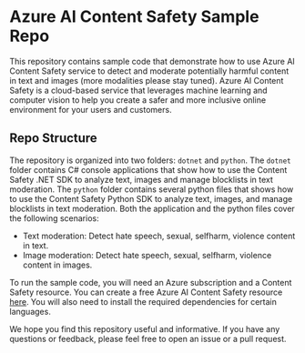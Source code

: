 # Azure AI Content Safety Sample Repo

This repository contains sample code that demonstrate how to use Azure AI Content Safety service to detect and moderate potentially harmful content in text and images (more modalities please stay tuned). Azure AI Content Safety is a cloud-based service that leverages machine learning and computer vision to help you create a safer and more inclusive online environment for your users and customers.

## Repo Structure
The repository is organized into two folders: `dotnet` and `python`. The `dotnet` folder contains C# console applications that show how to use the Content Safety .NET SDK to analyze text, images and manage blocklists in text moderation. The `python` folder contains several python files that shows how to use the Content Safety Python SDK to analyze text, images, and manage blocklists in text moderation. Both the application and the python files cover the following scenarios:

- Text moderation: Detect hate speech, sexual, selfharm, violence content in text.
- Image moderation: Detect hate speech, sexual, selfharm, violence content in images.

To run the sample code, you will need an Azure subscription and a Content Safety resource. You can create a free Azure AI Content Safety resource [here](https://aka.ms/acs-create). You will also need to install the required dependencies for certain languages.

We hope you find this repository useful and informative. If you have any questions or feedback, please feel free to open an issue or a pull request.
